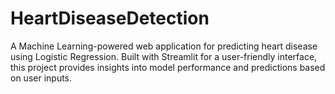 # HeartDiseaseDetection
A Machine Learning-powered web application for predicting heart disease using Logistic Regression. Built with Streamlit for a user-friendly interface, this project provides insights into model performance and predictions based on user inputs.
